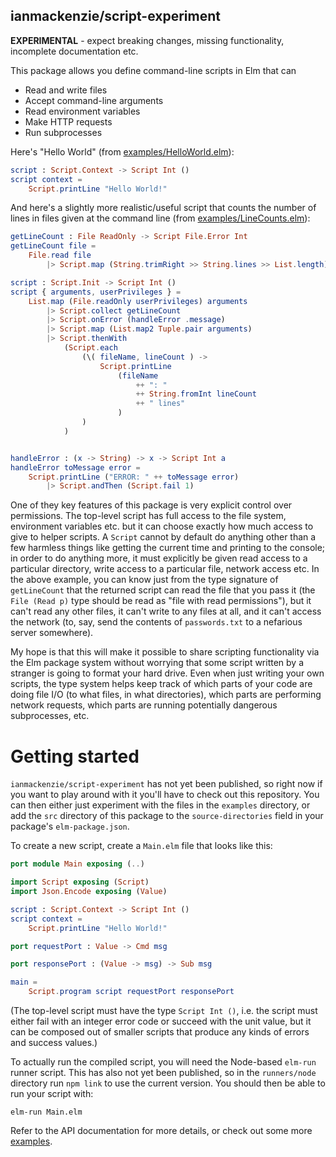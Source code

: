 ## ianmackenzie/script-experiment

**EXPERIMENTAL** - expect breaking changes, missing functionality, incomplete
documentation etc.

This package allows you define command-line scripts in Elm that can

  - Read and write files
  - Accept command-line arguments
  - Read environment variables
  - Make HTTP requests
  - Run subprocesses

Here's "Hello World" (from [examples/HelloWorld.elm](https://github.com/ianmackenzie/script-experiment/blob/master/examples/HelloWorld.elm)):

```elm
script : Script.Context -> Script Int ()
script context =
    Script.printLine "Hello World!"
```

And here's a slightly more realistic/useful script that counts the number of
lines in files given at the command line (from [examples/LineCounts.elm](https://github.com/ianmackenzie/script-experiment/blob/master/examples/LineCounts.elm)):

```elm
getLineCount : File ReadOnly -> Script File.Error Int
getLineCount file =
    File.read file
        |> Script.map (String.trimRight >> String.lines >> List.length)

script : Script.Init -> Script Int ()
script { arguments, userPrivileges } =
    List.map (File.readOnly userPrivileges) arguments
        |> Script.collect getLineCount
        |> Script.onError (handleError .message)
        |> Script.map (List.map2 Tuple.pair arguments)
        |> Script.thenWith
            (Script.each
                (\( fileName, lineCount ) ->
                    Script.printLine
                        (fileName
                            ++ ": "
                            ++ String.fromInt lineCount
                            ++ " lines"
                        )
                )
            )


handleError : (x -> String) -> x -> Script Int a
handleError toMessage error =
    Script.printLine ("ERROR: " ++ toMessage error)
        |> Script.andThen (Script.fail 1)
```

One of they key features of this package is very explicit control over
permissions. The top-level script has full access to the file system,
environment variables etc. but it can choose exactly how much access to give to
helper scripts. A `Script` cannot by default do anything other than a few
harmless things like getting the current time and printing to the console; in
order to do anything more, it must explicitly be given read access to a
particular directory, write access to a particular file, network access etc. In
the above example, you can know just from the type signature of `getLineCount`
that the returned script can read the file that you pass it (the `File (Read p)`
type should be read as "file with read permissions"), but it can't read any
other files, it can't write to any files at all, and it can't access the network
(to, say, send the contents of `passwords.txt` to a nefarious server somewhere).

My hope is that this will make it possible to share scripting functionality via
the Elm package system without worrying that some script written by a stranger
is going to format your hard drive. Even when just writing your own scripts, the
type system helps keep track of which parts of your code are doing file I/O (to
what files, in what directories), which parts are performing network requests,
which parts are running potentially dangerous subprocesses, etc.

# Getting started

`ianmackenzie/script-experiment` has not yet been published, so right now if you
want to play around with it you'll have to check out this repository. You can
then either just experiment with the files in the `examples` directory, or add
the `src` directory of this package to the `source-directories` field in your
package's `elm-package.json`.

To create a new script, create a `Main.elm` file that looks like this:

```elm
port module Main exposing (..)

import Script exposing (Script)
import Json.Encode exposing (Value)

script : Script.Context -> Script Int ()
script context =
    Script.printLine "Hello World!"

port requestPort : Value -> Cmd msg

port responsePort : (Value -> msg) -> Sub msg

main =
    Script.program script requestPort responsePort
```

(The top-level script must have the type `Script Int ()`, i.e. the script must
either fail with an integer error code or succeed with the unit value, but it
can be composed out of smaller scripts that produce any kinds of errors and
success values.)

To actually run the compiled script, you will need the Node-based `elm-run`
runner script. This has also not yet been published, so in the `runners/node`
directory run `npm link` to use the current version. You should then be able to
run your script with:

```
elm-run Main.elm
```

Refer to the API documentation for more details, or check out some more
[examples](examples).
